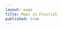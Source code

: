 ```yaml
---
layout: page
title: Maps in Flourish
published: true
---
```



<iframe height="600" width="100%" frameborder="no"><div class="flourish-embed flourish-map" data-src="visualisation/10105282"><script src="https://public.flourish.studio/resources/embed.js"></script></div></iframe>